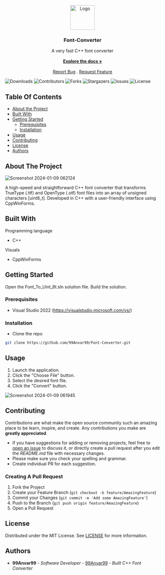 <br/>
<p align="center">
  <a href="https://github.com/99Anvar99/Font-Converter">
    <img src="https://github.com/99Anvar99/Font-Converter/assets/60616540/d1daa801-a9d5-40f0-9dc7-ed8da916a873" alt="Logo" width="80" height="80">
  </a>

  <h3 align="center">Font-Converter</h3>

  <p align="center">
    A very fast C++ font converter
    <br/>
    <br/>
    <a href="https://github.com/99Anvar99/Font-Converter"><strong>Explore the docs »</strong></a>
    <br/>
    <br/>
    <a href="https://github.com/99Anvar99/Font-Converter/issues">Report Bug</a>
    .
    <a href="https://github.com/99Anvar99/Font-Converter/issues">Request Feature</a>
  </p>
</p>

![Downloads](https://img.shields.io/github/downloads/99Anvar99/Font-Converter/total) ![Contributors](https://img.shields.io/github/contributors/99Anvar99/Font-Converter?color=dark-green) ![Forks](https://img.shields.io/github/forks/99Anvar99/Font-Converter?style=social) ![Stargazers](https://img.shields.io/github/stars/99Anvar99/Font-Converter?style=social) ![Issues](https://img.shields.io/github/issues/99Anvar99/Font-Converter) ![License](https://img.shields.io/github/license/99Anvar99/Font-Converter) 

## Table Of Contents

* [About the Project](#about-the-project)
* [Built With](#built-with)
* [Getting Started](#getting-started)
  * [Prerequisites](#prerequisites)
  * [Installation](#installation)
* [Usage](#usage)
* [Contributing](#contributing)
* [License](#license)
* [Authors](#authors)

## About The Project

![Screenshot 2024-01-09 062124](https://github.com/99Anvar99/Font-Converter/assets/60616540/6ef993d3-f9f4-4359-9c67-8e1b29679ec3)

A high-speed and straightforward C++ font converter that transforms TrueType (.ttf) and OpenType (.otf) font files into an array of unsigned characters [uint8_t]. Developed in C++ with a user-friendly interface using CppWinForms.

## Built With

Programming language
- C++

Visuals
- CppWinForms

## Getting Started

Open the Font_To_Uint_8t.sln solution file.
Build the solution.

### Prerequisites

- Visual Studio 2022 (https://visualstudio.microsoft.com/vs/)

### Installation

- Clone the repo
```sh
git clone https://github.com/99Anvar99/Font-Converter.git
```

## Usage

1. Launch the application.
2. Click the "Choose File" button.
3. Select the desired font file.
4. Click the "Convert" button.

![Screenshot 2024-01-09 061945](https://github.com/99Anvar99/Font-Converter/assets/60616540/bd797515-261e-4a54-b525-fb820ff92278)

## Contributing

Contributions are what make the open source community such an amazing place to be learn, inspire, and create. Any contributions you make are **greatly appreciated**.
* If you have suggestions for adding or removing projects, feel free to [open an issue](https://github.com/99Anvar99/Font-Converter/issues/new) to discuss it, or directly create a pull request after you edit the *README.md* file with necessary changes.
* Please make sure you check your spelling and grammar.
* Create individual PR for each suggestion.

### Creating A Pull Request

1. Fork the Project
2. Create your Feature Branch (`git checkout -b feature/AmazingFeature`)
3. Commit your Changes (`git commit -m 'Add some AmazingFeature'`)
4. Push to the Branch (`git push origin feature/AmazingFeature`)
5. Open a Pull Request

## License

Distributed under the MIT License. See [LICENSE](https://github.com/99Anvar99/Font-Converter/blob/main/LICENSE) for more information.

## Authors

* **99Anvar99** - *Software Developer* - [99Anvar99](https://github.com/99Anvar99/) - *Built C++ Font Converter*
